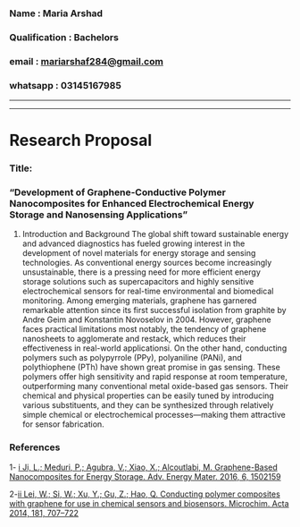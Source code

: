 ### Name : Maria Arshad

### Qualification : Bachelors

### email : mariarshaf284@gmail.com

### whatsapp : 03145167985

___
___
# Research Proposal 

### Title: 
### “Development of Graphene-Conductive Polymer Nanocomposites for Enhanced Electrochemical Energy Storage and Nanosensing Applications” 
1. Introduction and Background 
The global shift toward sustainable energy and advanced diagnostics has fueled growing interest 
in the development of novel materials for energy storage and sensing technologies. As 
conventional energy sources become increasingly unsustainable, there is a pressing need for 
more efficient energy storage solutions such as supercapacitors and highly sensitive 
electrochemical sensors for real-time environmental and biomedical monitoring. 
Among emerging materials, graphene has garnered remarkable attention since its first successful 
isolation from graphite by Andre Geim and Konstantin Novoselov in 2004. However, graphene faces practical limitations most notably, the tendency of graphene 
nanosheets to agglomerate and restack, which reduces their effectiveness in real-world 
applicationsi. 
On the other hand, conducting polymers such as polypyrrole (PPy), polyaniline (PANi), and 
polythiophene (PTh) have shown great promise in gas sensing. These polymers offer high 
sensitivity and rapid response at room temperature, outperforming many conventional metal 
oxide-based gas sensors. Their chemical and physical properties can be easily tuned by 
introducing various substituents, and they can be synthesized through relatively simple chemical 
or electrochemical processes—making them attractive for sensor fabrication. 

### References 
                                                           
1- [i Ji, L.; Meduri, P.; Agubra, V.; Xiao, X.; Alcoutlabi, M. Graphene-Based Nanocomposites for Energy 
Storage. Adv. Energy Mater. 2016, 6, 1502159](https://scholar.google.com/scholar_lookup?title=In+Situ+Polymerization+Deposition+of+Porous+Conducting+Polymer+on+Reduced+Graphene+Oxide+for+Gas+Sensor&author=Yang,+Y.&author=Li,+S.&author=Yang,+W.&author=Yuan,+W.&author=Xu,+J.&author=Jiang,+Y.&publication_year=2014&journal=ACS+Appl.+Mater.+Interfaces&volume=6&pages=13807%E2%80%9313814&doi=10.1021/am5032456)




2-[ii Lei, W.; Si, W.; Xu, Y.; Gu, Z.; Hao, Q. Conducting polymer composites with graphene for use in chemical 
sensors and biosensors. Microchim. Acta 2014, 181, 707–722](https://scholar.google.com/scholar_lookup?title=Conducting+polymer+composites+with+graphene+for+use+in+chemical+sensors+and+biosensors&author=Lei,+W.&author=Si,+W.&author=Xu,+Y.&author=Gu,+Z.&author=Hao,+Q.&publication_year=2014&journal=Microchim.+Acta&volume=181&pages=707%E2%80%93722&doi=10.1007/s00604-014-1160-6)


 
